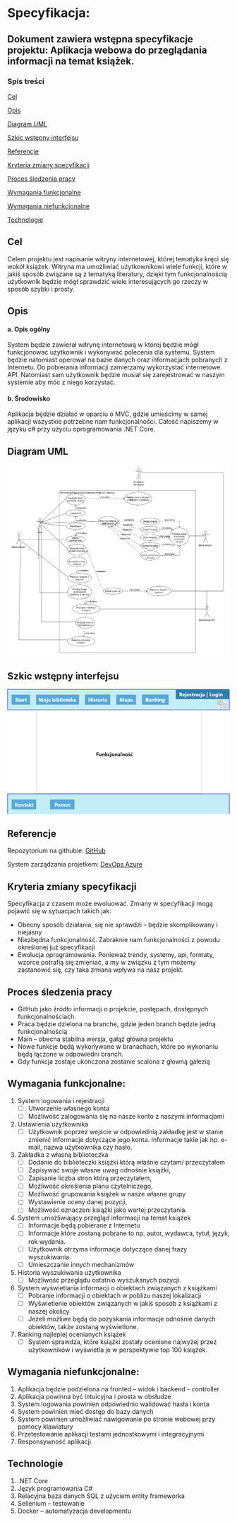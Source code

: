 # Specyfikacja:
## Dokument zawiera wstępna specyfikacje projektu: Aplikacja webowa do przeglądania informacji na temat książek.
### Spis treści
[Cel](#Cel)

[Opis](#Opis)

[Diagram UML](#Diagram-UML)

[Szkic wstępny interfejsu](#Szkic-wstępny-interfejsu)

[Referencje](#Referencje)

[Kryteria zmiany specyfikacji](#Kryteria-zmiany-specyfikacji)

[Proces śledzenia pracy](#Proces-śledzenia-pracy)

[Wymagania funkcjonalne](#Wymagania-funkcjonalne)

[Wymagania niefunkcjonalne](#Wymagania-niefunkcjonalne)

[Technologie](#Technologie)



## Cel
Celem projektu jest napisanie witryny internetowej, której tematyka kręci się wokół książek. Witryna ma umożliwiać użytkownikowi wiele funkcji, które w jakiś sposób związane są z tematyką literatury, dzięki tym funkcjonalnością użytkownik będzie mógł sprawdzić wiele interesujących go rzeczy w sposób szybki i prosty.
## Opis
#### 	a.	Opis ogólny
System będzie zawierał witrynę internetową w której będzie mógł funkcjonować użytkownik i wykonywać polecenia dla systemu. System będzie natomiast operował na bazie danych oraz informacjach pobranych z Internetu. Do pobierania informacji zamierzamy wykorzystać internetowe API.  Natomiast sam użytkownik będzie musiał się zarejestrować w naszym systemie aby móc z niego korzystać.
#### 	b.	Środowisko
Aplikacja będzie działać w oparciu o MVC, gdzie umieścimy w samej aplikacji wszystkie potrzebne nam funkcjonalności. Całość napiszemy w języku c# przy użyciu oprogramowania .NET Core.
## Diagram UML
![Diagram UML Use Case](/img/UseCaseDiagram.png)
## Szkic wstępny interfejsu
![Szkic interfejsu](/img/Szkic.png)
## Referencje
Repozytorium na githubie: [GitHub](https://github.com/MichealRG/WebApp-CheckInfoAboutBooks)

System zarządzania projetkem: [DevOps Azure](https://dev.azure.com/mk054433/Aplikacja%20webowa%20zbieraj%C4%85ca%20informacje%20o%20ksi%C4%85%C5%BCkach)
## Kryteria zmiany specyfikacji
Specyfikacja z czasem może ewoluować. Zmiany w specyfikacji mogą pojawić się w sytuacjach takich jak:
*	Obecny sposób działania, się nie sprawdzi – będzie skomplikowany i niejasny 
*	Niezbędna funkcjonalność. Zabraknie nam funkcjonalności z powodu określonej już specyfikacji
*	Ewolucja oprogramowania. Ponieważ trendy, systemy, api, formaty, wzorce potrafią się zmieniać, a my w związku z tym możemy zastanowić się, czy taka zmiana wpływa na nasz projekt.
## Proces śledzenia pracy
*	GitHub jako źródło informacji o projekcie, postępach, dostępnych funkcjonalnościach.
*	Praca będzie dzielona na branche, gdzie jeden branch będzie jedną funkcjonalnością
*	Main – obecna stabilna wersja, gałąź główna projektu
*	Nowe funkcje będą wykonywane w branachach, które po wykonaniu będą łączone w odpowiedni branch.
*	Gdy funkcja zostaje ukończona zostanie scalona z główną gałezią
## Wymagania funkcjonalne:
1.	System logowania i rejestracji 
	- [ ]	Utworzenie własnego konta
	- [ ]	Możliwość zalogowania się na nasze konto z naszymi informacjami
2.	Ustawienia użytkownika
	- [ ]	Użytkownik poprzez wejście w odpowiednią zakładkę jest w stanie zmienić informacje dotyczące jego konta. Informacje takie jak np. e-mail, nazwa użytkownika czy hasło.
3.	Zakładka z własną biblioteczka
	- [ ]	Dodanie do biblioteczki książki którą właśnie czytam/ przeczytałem
	- [ ]	Zapisywać swoje własne uwag odnośnie książki,
	- [ ]	Zapisanie liczba stron którą przeczytałem,
	- [ ]	Możliwość określenia planu czytelniczego,
	- [ ]	Możliwość grupowania książek w nasze własne grupy
	- [ ]	Wystawienie oceny danej pozycji,
	- [ ]	Możliwość oznaczeni książki jako wartej przeczytania.
4.	System umożliwiający przegląd informacji na temat książek
	- [ ]	Informacje będą pobierane z Internetu
	- [ ]	Informacje które zostaną pobrane to np. autor, wydawca, tytuł, język, rok wydania.
	- [ ]	Użytkownik otrzyma informacje dotyczące danej frazy wyszukiwania.
	- [ ]	Umieszczanie innych mechanizmów
5.	Historia wyszukiwania użytkownika
	- [ ]	Możliwość przeglądu ostatnio wyszukanych pozycji.
6.	System wyświetlania informacji o obiektach związanych z książkami 
	- [ ]	Pobranie informacji o obiektach w pobliżu naszej lokalizacji
	- [ ]	Wyświetlenie obiektów związanych w jakiś sposób z książkami z naszej okolicy
	- [ ]	Jeżeli możliwe będą do pozyskania informacje odnośnie danych obiektów, także zostaną wyświetlone.
7.	Ranking najlepiej ocenianych książek
	- [ ]	System sprawdza, które książki zostały ocenione najwyżej przez użytkowników i wyświetla je w perspektywie top 100 książek.
## Wymagania niefunkcjonalne:
1.	Aplikacja będzie podzielona na fronted – widok i backend - controller
2.	Aplikacja powinna być intuicyjna i prosta w obsłudze
3.	System logowania powinien odpowiednio walidować hasła i konta
4.	System powinien mieć dostęp do bazy danych 
5.	System powinien umożliwiać nawigowanie po stronie webowej przy pomocy klawiatury
6.	Przetestowanie aplikacji testami jednostkowymi i integracyjnymi
7.	Responsywność aplikacji
## Technologie
1.	.NET Core
2.	Język programowania C#
3.	Relacyjna baza danych SQL z użyciem entity frameworka
4.	Sellenium – testowanie
5.	Docker – automatyzacja developmentu



